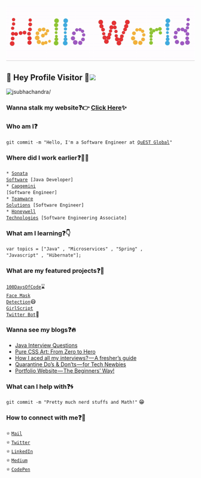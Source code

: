 <p align="center">
  <img src="https://github.com/jsubhachandra/jsubhachandra/blob/master/readme.gif">
</p>
 
## :rainbow: Hey Profile Visitor :eyes:<img src="https://raw.githubusercontent.com/iampavangandhi/iampavangandhi/master/gifs/Hi.gif" width="30px">
<p align="left"> <img src=https://komarev.com/ghpvc/?username=jsubhachandra alt=jsubhachandra/></p>


### Wanna stalk my website:question::point_right: [Click Here](https://jsubhachandra.github.io/):sparkles:

### Who am I:question: 
<code>git commit -m "Hello, I'm a Software Engineer at [QuEST Global](https://www.quest-global.com/)"</code>

### Where did I work earlier:question::woman_technologist:
<code>* [Sonata Software](https://www.sonata-software.com/) [Java Developer]</code>  
<code>* [Capgemini](https://www.capgemini.com/in-en/) [Software Engineer]</code>      
<code>* [Teamware Solutions](https://www.teamwaresolutions.net) [Software Engineer]</code>    
<code>* [Honeywell Technologies](https://www.honeywell.com/en-us) [Software Engineering Associate]</code>      
  
### What am I learning:question::point_down:	
<code>var topics = ["Java" , "Microservices" , "Spring" , "Javascript" , "Hibernate"];</code>

### What are my featured projects:question::rocket:
<code>[100DaysOfCode](https://github.com/jsubhachandra/100DaysOfCode)</code>:hourglass:     
<code>[Face Mask Detection](https://github.com/jsubhachandra/Face-Mask-Detection)</code>:mask:  
<code>[GirlScript Twitter Bot](https://github.com/jsubhachandra/Girlscript-Twitter-Bot)</code>:robot:     

### Wanna see my blogs:question::fire:
<!-- BLOG-POST-LIST:START -->
- [Java Interview Questions](https://jsubhachandra.blogspot.com/)
- [Pure CSS Art: From Zero to Hero](https://medium.com/analytics-vidhya/pure-css-art-from-zero-to-hero-b15d11f96702?source=rss-5c8e98221095------2)
- [How I aced all my interviews? — A fresher’s guide](https://medium.com/coderbyte/how-i-aced-all-my-interviews-a-freshers-guide-b8a0b1b2694f?source=rss-5c8e98221095------2)
- [Quarantine Do’s & Don’ts — for Tech Newbies](https://medium.com/analytics-vidhya/quarantine-dos-don-ts-for-tech-newbies-737f56113ab0?source=rss-5c8e98221095------2)
- [Portfolio Website — The Beginners’ Way!](https://medium.com/analytics-vidhya/portfolio-website-the-beginners-way-d43be855217e?source=rss-5c8e98221095------2)
<!-- BLOG-POST-LIST:END -->

### What can I help with:question::cyclone:
<code>git commit -m "Pretty much nerd stuffs and Math!"</code> :grin:

### How to connect with me:question::email:
:star: <code>[Mail](mailto:jsubhachandra@gmail.com)</code>    
:star: <code>[Twitter](https://twitter.com/jsubhachandra)</code>  
:star: <code>[LinkedIn](https://www.linkedin.com/in/jsubhachandra)</code>  
:star: <code>[Medium](https://medium.com/@jsubhachandra)</code>  
:star: <code>[CodePen](https://codepen.io/jsubhachandra)</code>  
